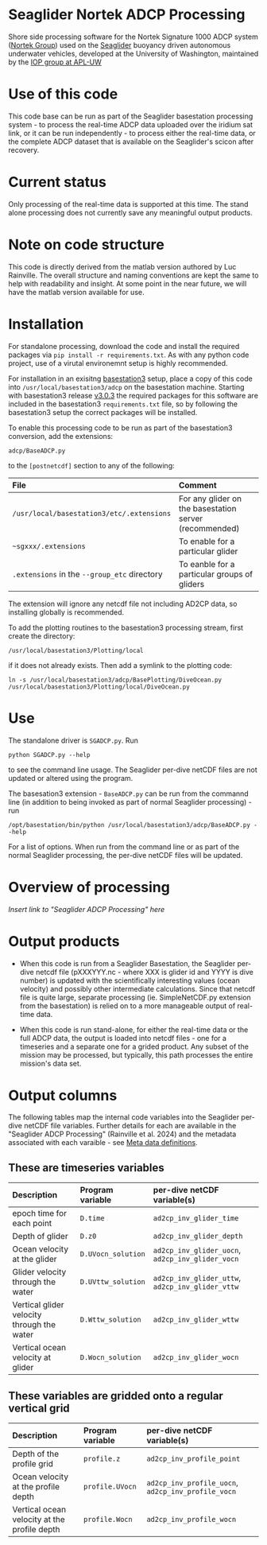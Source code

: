 # Seaglider Nortek ADCP Processing

Shore side processing software for the Nortek Signature 1000 ADCP system ([Nortek Group](https://www.nortekgroup.com/)) used 
on the [Seaglider](https://iop.apl.washington.edu/seaglider.php) buoyancy driven
autonomous underwater vehicles, developed at the University of Washington,
maintained by the [IOP group at APL-UW](https://iop.apl.washington.edu/index.php)

# Use of this code

This code base can be run as part of the Seaglider basestation processing
system - to process the real-time ADCP data uploaded over the iridium sat link, 
or it can be run independently - to process either the real-time data, or the complete
ADCP dataset that is available on the Seaglider's scicon after recovery.

# Current status

Only processing of the real-time data is supported at this time. The stand alone processing
does not currently save any meaningful output products.

# Note on code structure

This code is directly derived from the matlab version authored by Luc Rainville.  The overall structure 
and naming conventions are kept the same to help with readability and insight.  At some point in the near 
future, we will have the matlab version available for use.

# Installation

For standalone processing, download the code and install the required packages via `pip install -r requirements.txt`.  As 
with any python code project, use of a virutal environemnt setup is highly recommended.

For installation in an exisitng [basestation3](https://github.com/iop-apl-uw/basestation3) setup, place a copy of this code
into `/usr/local/basestation3/adcp` on the basestation machine.  Starting with basestation3 release [v3.0.3](https://github.com/iop-apl-uw/basestation3/releases/tag/v3.0.3)
the required packages for this software are included in the basestation3 `requirements.txt` file, so by following the basestation3 
setup the correct packages will be installed.

To enable this processing code to be run as part of the basestation3 conversion, add the extensions:

	adcp/BaseADCP.py
	
to the  `[postnetcdf]` section to any of the following:

| File                                         | Comment                                                |
|:---------------------------------------------|:-------------------------------------------------------|
| `/usr/local/basestation3/etc/.extensions`    | For any glider on the basestation server (recommended) |
| `~sgxxx/.extensions`                         | To enable for a particular glider                      |
| `.extensions` in the `--group_etc` directory | To eanble for a particular groups of gliders           |

The extension will ignore any netcdf file not including AD2CP data, so installing globally is recommended.

To add the plotting routines to the basestation3 processing stream, first create the directory:

	/usr/local/basestation3/Plotting/local
	
if it does not already exists.  Then add a symlink to the plotting code:

	ln -s /usr/local/basestation3/adcp/BasePlotting/DiveOcean.py /usr/local/basestation3/Plotting/local/DiveOcean.py

# Use

The standalone driver is `SGADCP.py`.  Run 

	python SGADCP.py --help
	
to see the command line usage.  The Seaglider per-dive netCDF files are not updated or altered using the program.

The basesation3 extension - `BaseADCP.py` can be run from the commannd line (in addition to being invoked as part of normal 
Seaglider processing) - run

	/opt/basestation/bin/python /usr/local/basestation3/adcp/BaseADCP.py --help
	
For a list of options.  When run from the command line or as part of the normal Seaglider processing, the per-dive 
netCDF files will be updated.

# Overview of processing
*Insert link to "Seaglider ADCP Processing" here*

# Output products

- When this code is run from a Seaglider Basestation, the Seaglider per-dive netcdf file (pXXXYYY.nc - where XXX is 
glider id and YYYY is dive number) is updated with the scientifically interesting values (ocean velocity)
and possibly other intermediate calculations.  Since that netcdf file is quite large, separate processing
(ie. SimpleNetCDF.py extension from the basestation) is relied on to a more manageable output 
of real-time data.

- When this code is run stand-alone, for either the real-time data or the full ADCP data, the output is loaded into netcdf
files - one for a timeseries and a separate one for a grided product. Any subset of the mission may be processed, but typically, this path processes the entire mission's data set.

# Output columns 

The following tables map the internal code variables into the Seaglider per-dive netCDF file variables.  Further details 
for each are available in the "Seaglider ADCP Processing" (Rainville et al. 2024) and the metadata associated with each varaible - see [Meta data definitions](var_meta.yml).

## These are timeseries variables 
| Description                                | Program variable   | per-dive netCDF variable(s)                      |
|:-------------------------------------------|:-------------------|:-------------------------------------------------|
| epoch time for each point                  | `D.time`           | `ad2cp_inv_glider_time`                          |
| Depth of glider                            | `D.z0`             | `ad2cp_inv_glider_depth`                         |
| Ocean velocity at the glider               | `D.UVocn_solution` | `ad2cp_inv_glider_uocn`, `ad2cp_inv_glider_vocn` |
| Glider velocity through the water          | `D.UVttw_solution` | `ad2cp_inv_glider_uttw`, `ad2cp_inv_glider_vttw` |
| Vertical glider velocity through the water | `D.Wttw_solution ` | `ad2cp_inv_glider_wttw`                          |
| Vertical ocean velocity at glider          | `D.Wocn_solution`  | `ad2cp_inv_glider_wocn`                          |


## These variables are gridded onto a regular vertical grid

| Description                                  | Program variable | per-dive netCDF variable(s)                        |
|:---------------------------------------------|:-----------------|:---------------------------------------------------|
| Depth of the profile grid                    | `profile.z`      | `ad2cp_inv_profile_point`                          |
| Ocean velocity at the profile depth          | `profile.UVocn`  | `ad2cp_inv_profile_uocn`, `ad2cp_inv_profile_vocn` |
| Vertical ocean velocity at the profile depth | `profile.Wocn`   | `ad2cp_inv_profile_wocn`                           |

